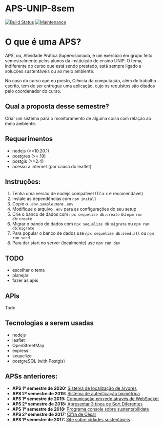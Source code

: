 # APS-UNIP-8sem

[![Build Status](https://travis-ci.com/ogabriel/APS-UNIP-8sem.svg?branch=master)](https://travis-ci.com/ogabriel/APS-UNIP-8sem)
[![Maintenance](https://img.shields.io/badge/Maintained%3F-yes-green.svg)](https://GitHub.com/Naereen/StrapDown.js/graphs/commit-activity)

# O que é uma APS?

APS, ou, Atividade Prática Supervisionada, é um exercício em grupo feito semestralmente pelos alunos da instituição de ensino UNIP. O tema, indiferente do curso que está sendo prestado, está sempre ligado a soluções sustentáveis ou ao meio ambiente.

No caso do curso que eu presto, Ciência da computação, além do trabalho escrito, tem de ser entregue uma aplicação, cujo os requisitos são ditados pelo coordenador do curso.

## Qual a proposta desse semestre?

Criar um sistema para o monitoramento de alguma coisa com relação ao meio ambiente.

## Requerimentos

- nodejs (>=10.20.1)
- postgres (>= 10)
- postgis (>=2.4)
- acesso a internet (por causa do leaflet)

## Instruções:

1. Tenha uma versão de nodejs compatível (12.x.x é recomendável)
2. Instale as dependências com `npm install`
3. Copie o `.env.sample` para `.env`
4. Modifique o arquivo `.env` para as configurações do seu setup
5. Crie o banco de dados com `npx sequelize db:create` ou `npm run db:create`
6. Migrar o banco de dados com `npx sequelize db:migrate` ou `npm run db:migrate`
7. Para popular o banco de dados use `npx sequelize db:seed:all` ou `npm run seed`
8. Para dar start no server (localmente) use `npm run dev`

## TODO
- escolher o tema
- planejar
- fazer as apis

## APIs

Todo

## Tecnologias a serem usadas

- nodejs
- leaflet
- OpenStreetMap
- express
- sequelize
- postgreSQL (with Postgis)

## APSs anteriores:

- **APS 1º semestre de 2020:** [Sistema de localização de árvores](https://github.com/ogabriel/APS-UNIP-7sem)
- **APS 2º semestre de 2019:** [Sistema de autenticação biométrica](https://github.com/ogabriel/APS-UNIP-6sem)
- **APS 1º semestre de 2019:** [Comunicação em rede através de WebSocket](https://github.com/ogabriel/APS-UNIP-5sem)
- **APS 2º semestre de 2018:** [Apresentar 3 tipos de Sort Diferentes](https://github.com/ogabriel/APS-UNIP-4sem)
- **APS 1º semestre de 2018:** [Programa console sobre sustentabilidate](https://github.com/ogabriel/APS-UNIP-3sem)
- **APS 2º semestre de 2017:** [Cifra de César](https://github.com/ogabriel/APS-UNIP-2sem)
- **APS 1º semestre de 2017:** [Site sobre cidades sustentáveis](https://github.com/ogabriel/APS-UNIP-1sem)
